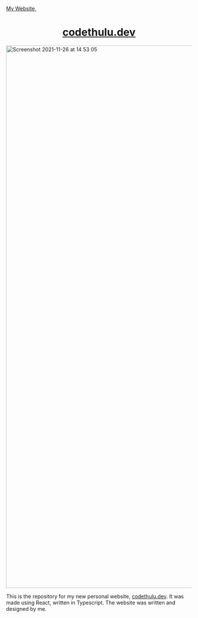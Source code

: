 <a href="https://www.codethulu.dev">My Website, <h1 align="center">codethulu.dev</h1></a>

<img width="1472" alt="Screenshot 2021-11-26 at 14 53 05" src="https://user-images.githubusercontent.com/45674799/143598675-ce1d9e10-22ec-407d-aabc-c4fda1219b73.png">


This is the repository for my new personal website, <a href="https://www.codethulu.dev">codethulu.dev</a>. It was made using React, written in Typescript. The website was written and designed by me.
